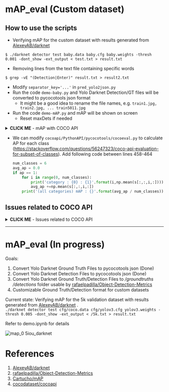 # mAP_eval (Custom dataset)

## How to use the scripts

- Verifying mAP for the custom dataset with results generated from [AlexeyAB/darknet](https://github.com/AlexeyAB/darknet)

```
$ ./darknet detector test baby.data baby.cfg baby.weights -thresh 0.001 -dont_show -ext_output < test.txt > result.txt
```

- Removing lines from the text file containing specific words

```
$ grep -vE "(Detection|Enter)" result.txt > result2.txt
```

- Modify `separator_key='...'` in `pred_yolo2json.py`
- Run the code `demo-baby.py` and Yolo Darknet Detection/GT files will be converted to pycocotools json format
  - It might be a good idea to rename the file names, e.g. `train1.jpg, train2.jpg, ... train5011.jpg`
- Run the code `demo-mAP.py`  and mAP will be shown on screen
  - Reset maxDets if needed

<details><summary><b>CLICK ME</b> - mAP with COCO API</summary>

- mAP with pycocotools (baby-v4) train
  - Reset maxDets `cocoEval.params.maxDets = [1, 100, 1000]`
  - mAP@[IoU=0.50] with Darknet **97.61 %**

```
 Average Precision  (AP) @[ IoU=0.50:0.95 | area=   all | maxDets=100  ] = 0.704
 Average Precision  (AP) @[ IoU=0.50      | area=   all | maxDets=1000 ] = 0.971
 Average Precision  (AP) @[ IoU=0.75      | area=   all | maxDets=1000 ] = 0.850
 Average Precision  (AP) @[ IoU=0.50:0.95 | area= small | maxDets=1000 ] = 0.580
 Average Precision  (AP) @[ IoU=0.50:0.95 | area=medium | maxDets=1000 ] = 0.739
 Average Precision  (AP) @[ IoU=0.50:0.95 | area= large | maxDets=1000 ] = 0.805
 Average Recall     (AR) @[ IoU=0.50:0.95 | area=   all | maxDets=  1  ] = 0.388
 Average Recall     (AR) @[ IoU=0.50:0.95 | area=   all | maxDets=100  ] = 0.751
 Average Recall     (AR) @[ IoU=0.50:0.95 | area=   all | maxDets=1000 ] = 0.755
 Average Recall     (AR) @[ IoU=0.50:0.95 | area= small | maxDets=1000 ] = 0.645
 Average Recall     (AR) @[ IoU=0.50:0.95 | area=medium | maxDets=1000 ] = 0.788
 Average Recall     (AR) @[ IoU=0.50:0.95 | area= large | maxDets=1000 ] = 0.848
```

- mAP with pycocotools (baby-v4) validation
  - mAP@[IoU=0.50] with Darknet **96.64 %**

```
 Average Precision  (AP) @[ IoU=0.50:0.95 | area=   all | maxDets=100 ] = 0.685
 Average Precision  (AP) @[ IoU=0.50      | area=   all | maxDets=100 ] = 0.962
 Average Precision  (AP) @[ IoU=0.75      | area=   all | maxDets=100 ] = 0.821
 Average Precision  (AP) @[ IoU=0.50:0.95 | area= small | maxDets=100 ] = 0.554
 Average Precision  (AP) @[ IoU=0.50:0.95 | area=medium | maxDets=100 ] = 0.708
 Average Precision  (AP) @[ IoU=0.50:0.95 | area= large | maxDets=100 ] = 0.783
 Average Recall     (AR) @[ IoU=0.50:0.95 | area=   all | maxDets=  1 ] = 0.380
 Average Recall     (AR) @[ IoU=0.50:0.95 | area=   all | maxDets= 10 ] = 0.707
 Average Recall     (AR) @[ IoU=0.50:0.95 | area=   all | maxDets=100 ] = 0.745
 Average Recall     (AR) @[ IoU=0.50:0.95 | area= small | maxDets=100 ] = 0.626
 Average Recall     (AR) @[ IoU=0.50:0.95 | area=medium | maxDets=100 ] = 0.765
 Average Recall     (AR) @[ IoU=0.50:0.95 | area= large | maxDets=100 ] = 0.827
```

- mAP with pycocotools (car-v4-tiny) train
  - mAP@[IoU=0.50] with Darknet **95.95 %**

```
 Average Precision  (AP) @[ IoU=0.50:0.95 | area=   all | maxDets=100 ] = 0.753
 Average Precision  (AP) @[ IoU=0.50      | area=   all | maxDets=100 ] = 0.956
 Average Precision  (AP) @[ IoU=0.75      | area=   all | maxDets=100 ] = 0.913
 Average Precision  (AP) @[ IoU=0.50:0.95 | area= small | maxDets=100 ] = 0.636
 Average Precision  (AP) @[ IoU=0.50:0.95 | area=medium | maxDets=100 ] = 0.810
 Average Precision  (AP) @[ IoU=0.50:0.95 | area= large | maxDets=100 ] = 0.850
 Average Recall     (AR) @[ IoU=0.50:0.95 | area=   all | maxDets=  1 ] = 0.702
 Average Recall     (AR) @[ IoU=0.50:0.95 | area=   all | maxDets= 10 ] = 0.796
 Average Recall     (AR) @[ IoU=0.50:0.95 | area=   all | maxDets=100 ] = 0.796
 Average Recall     (AR) @[ IoU=0.50:0.95 | area= small | maxDets=100 ] = 0.696
 Average Recall     (AR) @[ IoU=0.50:0.95 | area=medium | maxDets=100 ] = 0.848
 Average Recall     (AR) @[ IoU=0.50:0.95 | area= large | maxDets=100 ] = 0.875
```

- mAP with pycocotools (car-v4-tiny) validation
  - mAP@[IoU=0.50] with Darknet **99.81 %**

```
 Average Precision  (AP) @[ IoU=0.50:0.95 | area=   all | maxDets=100 ] = 0.625
 Average Precision  (AP) @[ IoU=0.50      | area=   all | maxDets=100 ] = 0.997
 Average Precision  (AP) @[ IoU=0.75      | area=   all | maxDets=100 ] = 0.705
 Average Precision  (AP) @[ IoU=0.50:0.95 | area= small | maxDets=100 ] = 0.464
 Average Precision  (AP) @[ IoU=0.50:0.95 | area=medium | maxDets=100 ] = 0.628
 Average Precision  (AP) @[ IoU=0.50:0.95 | area= large | maxDets=100 ] = 0.717
 Average Recall     (AR) @[ IoU=0.50:0.95 | area=   all | maxDets=  1 ] = 0.645
 Average Recall     (AR) @[ IoU=0.50:0.95 | area=   all | maxDets= 10 ] = 0.692
 Average Recall     (AR) @[ IoU=0.50:0.95 | area=   all | maxDets=100 ] = 0.692
 Average Recall     (AR) @[ IoU=0.50:0.95 | area= small | maxDets=100 ] = 0.578
 Average Recall     (AR) @[ IoU=0.50:0.95 | area=medium | maxDets=100 ] = 0.695
 Average Recall     (AR) @[ IoU=0.50:0.95 | area= large | maxDets=100 ] = 0.717
```

- mAP with pycocotools (emotion-v4-tiny) validation
  - mAP@[IoU=0.50] with Darknet **68.22 %**

```
 Average Precision  (AP) @[ IoU=0.50:0.95 | area=   all | maxDets=100 ] = 0.484
 Average Precision  (AP) @[ IoU=0.50      | area=   all | maxDets=100 ] = 0.683
 Average Precision  (AP) @[ IoU=0.75      | area=   all | maxDets=100 ] = 0.635
 Average Precision  (AP) @[ IoU=0.50:0.95 | area= small | maxDets=100 ] = 0.568
 Average Precision  (AP) @[ IoU=0.50:0.95 | area=medium | maxDets=100 ] = 0.464
 Average Precision  (AP) @[ IoU=0.50:0.95 | area= large | maxDets=100 ] = 0.479
 Average Recall     (AR) @[ IoU=0.50:0.95 | area=   all | maxDets=  1 ] = 0.761
 Average Recall     (AR) @[ IoU=0.50:0.95 | area=   all | maxDets= 10 ] = 0.761
 Average Recall     (AR) @[ IoU=0.50:0.95 | area=   all | maxDets=100 ] = 0.761
 Average Recall     (AR) @[ IoU=0.50:0.95 | area= small | maxDets=100 ] = 0.746
 Average Recall     (AR) @[ IoU=0.50:0.95 | area=medium | maxDets=100 ] = 0.709
 Average Recall     (AR) @[ IoU=0.50:0.95 | area= large | maxDets=100 ] = 0.770
```

</details>

- We can modify `cocoapi/PythonAPI/pycocotools/cocoeval.py` to calculate AP for each class (https://stackoverflow.com/questions/56247323/coco-api-evaluation-for-subset-of-classes). Add following code between lines 458-464

    ```python
    num_classes = 6
    avg_ap = 0.0
    if ap == 1:
        for i in range(0, num_classes):
            print('category : {0} : {1}'.format(i,np.mean(s[:,:,i,:])))
            avg_ap +=np.mean(s[:,:,i,:])
        print('(all categories) mAP : {}'.format(avg_ap / num_classes))
    ```

## Issues related to COCO API

<details><summary><b>CLICK ME</b> - Issues related to COCO API</summary>

- https://github.com/AlexeyAB/darknet/issues/2140
- https://github.com/AlexeyAB/darknet/issues/3094
- https://github.com/AlexeyAB/darknet/issues/7808
- https://github.com/AlexeyAB/darknet/issues/2145
- https://github.com/AlexeyAB/darknet/issues/5643

</details>

---

# mAP_eval (In progress)

Goals:
1. Convert Yolo Darknet Ground Truth Files to pycocotools json (Done)
2. Convert Yolo Darknet Detection Files to pycocotools json (Done)
3. Convert Yolo Darknet Ground Truth/Detection Files to */groundtruths /detections* folder usable by [rafaelpadilla/Object-Detection-Metrics](https://github.com/rafaelpadilla/Object-Detection-Metrics)
4. Customizable Ground Truth/Detection format for custom datasets

Current state:
Verifying mAP for the 5k validation dataset with results generated from [AlexeyAB/darknet](https://github.com/AlexeyAB/darknet) .  
`./darknet detector test cfg/coco.data cfg/yolov3.cfg yolov3.weights -thresh 0.005 -dont_show -ext_output < /5k.txt > result.txt`  

Refer to demo.ipynb for details

![map_0 5iou_darknet](https://user-images.githubusercontent.com/22487836/50642471-3afa9800-0fa6-11e9-89da-bb8fb294b863.png)



# References

1. [AlexeyAB/darknet](https://github.com/AlexeyAB/darknet)
2. [rafaelpadilla/Object-Detection-Metrics](https://github.com/rafaelpadilla/Object-Detection-Metrics)
3. [Cartucho/mAP](https://github.com/Cartucho/mAP)
4. [cocodataset/cocoapi](https://github.com/cocodataset/cocoapi)
